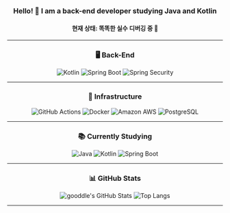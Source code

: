 <h3 align="center">Hello! 👋 I am a back-end developer studying Java and Kotlin</h3>
<h4 align="center">현재 상태: 똑똑한 실수 디버깅 중 🤯</h4>

<div align="center">

---

### 🖥️ Back-End
![Kotlin](https://img.shields.io/badge/Kotlin-7F52FF.svg?style=for-the-badge&logo=kotlin&logoColor=white)
![Spring Boot](https://img.shields.io/badge/SpringBoot-6DB33F.svg?style=for-the-badge&logo=springboot&logoColor=white)
![Spring Security](https://img.shields.io/badge/SpringSecurity-6DB33F.svg?style=for-the-badge&logo=springsecurity&logoColor=white)

---

### 🔧 Infrastructure
![GitHub Actions](https://img.shields.io/badge/GitHub_Actions-2088FF.svg?style=for-the-badge&logo=githubactions&logoColor=white)
![Docker](https://img.shields.io/badge/Docker-0db7ed.svg?style=for-the-badge&logo=docker&logoColor=white)
![Amazon AWS](https://img.shields.io/badge/Amazon_AWS-FF9900.svg?style=for-the-badge&logo=amazonaws&logoColor=white)
![PostgreSQL](https://img.shields.io/badge/PostgreSQL-316192.svg?style=for-the-badge&logo=postgresql&logoColor=white)

---

### 📚 Currently Studying
![Java](https://img.shields.io/badge/Java-ED8B00.svg?style=for-the-badge&logo=openjdk&logoColor=white)
![Kotlin](https://img.shields.io/badge/Kotlin-7F52FF.svg?style=for-the-badge&logo=kotlin&logoColor=white)
![Spring Boot](https://img.shields.io/badge/SpringBoot-6DB33F.svg?style=for-the-badge&logo=springboot&logoColor=white)

---

### 📊 GitHub Stats
![gooddle's GitHub Stats](https://github-readme-stats.vercel.app/api?username=gooddle&show_icons=true&theme=tokyonight)
![Top Langs](https://github-readme-stats.vercel.app/api/top-langs/?username=gooddle&layout=compact&theme=tokyonight)

---

</div>
